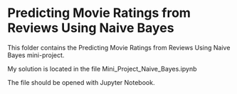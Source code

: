 # Predicting Movie Ratings from Reviews Using Naive Bayes

This folder contains the Predicting Movie Ratings from Reviews Using Naive Bayes mini-project. 

My solution is located in the file Mini_Project_Naive_Bayes.ipynb

The file should be opened with Jupyter Notebook.
